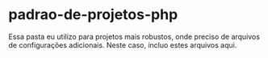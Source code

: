 padrao-de-projetos-php
======================

Essa pasta eu utilizo para projetos mais robustos, onde preciso de arquivos de configurações adicionais.
Neste caso, incluo estes arquivos aqui.